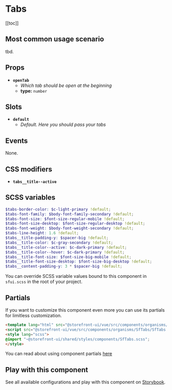 # Tabs

<!-- No Component description -->


[[toc]]


## Most common usage scenario

tbd.


## Props

- **`openTab`**
  - _Which tab should be open at the beginning_
  - **type:** `number`


## Slots

- **`default`**
  - _Default. Here you should pass your tabs_


## Events

None.


## CSS modifiers

- **`tabs__title--active`**


## SCSS variables

```scss
$tabs-border-color: $c-light-primary !default;
$tabs-font-family: $body-font-family-secondary !default;
$tabs-font-size: $font-size-regular-mobile !default;
$tabs-font-size-desktop: $font-size-regular-desktop !default;
$tabs-font-weight: $body-font-weight-secondary !default;
$tabs-line-height: 1.6 !default;
$tabs__title-padding-y: $spacer-big !default;
$tabs__title-color: $c-gray-secondary !default;
$tabs__title-color--active: $c-dark-primary !default;
$tabs__title-color--hover: $c-dark-primary !default;
$tabs__title-font-size: $font-size-big-mobile !default;
$tabs__title-font-size-desktop: $font-size-big-desktop !default;
$tabs__content-padding-y: 3 * $spacer-big !default;
```

You can override SCSS variable values bound to this component in `sfui.scss` in the root of your project.


## Partials

If you want to customize this component even more you can use its partials for limitless customization.

```html
<template lang="html" src="@storefront-ui/vue/src/components/organisms/SfTabs/SfTabs.html"></template>
<script src="@storefront-ui/vue/src/components/organisms/SfTabs/SfTabs.js"></script>
<style lang="scss">
@import "~@storefront-ui/shared/styles/components/SfTabs.scss";
</style>
```

You can read about using component partials [here](docs.storefrontui.io/customization)


## Play with this component

See all available configurations and play with this component on <a href="https://storybook.storefrontui.io/?path=/story/">Storybook</a>.
